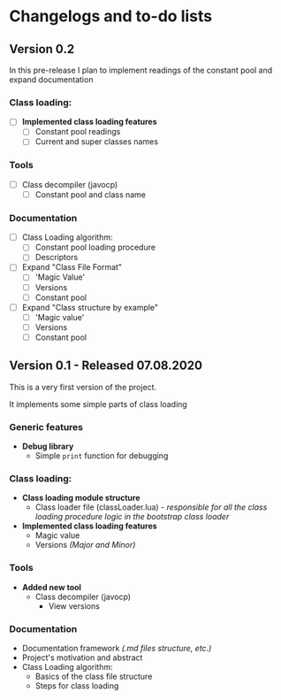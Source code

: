 # Changelogs and to-do lists
## Version 0.2
In this pre-release I plan to implement readings of the constant pool and expand documentation 
### Class loading:
- [ ] **Implemented class loading features**
  - [ ] Constant pool readings
  - [ ] Current and super classes names
### Tools
- [ ] Class decompiler (javocp)
  - [ ] Constant pool and class name
### Documentation
- [ ] Class Loading algorithm:
  - [ ] Constant pool loading procedure
  - [ ] Descriptors
- [ ] Expand "Class File Format"
  - [ ] 'Magic Value'
  - [ ] Versions
  - [ ] Constant pool
- [ ] Expand "Class structure by example"
  - [ ] 'Magic value'
  - [ ] Versions
  - [ ] Constant pool

## Version 0.1 - Released 07.08.2020
This is a very first version of the project.

It implements some simple parts of class loading
### Generic features
- **Debug library**
  - Simple `print` function for debugging
### Class loading:
- **Class loading module structure**
  - Class loader file (classLoader.lua) - *responsible for all the class* *loading procedure logic in the bootstrap class loader*
- **Implemented class loading features**
  - Magic value
  - Versions *(Major and Minor)*
### Tools
- **Added new tool**
  - Class decompiler (javocp)
    - View versions
### Documentation
- Documentation framework *(.md files structure, etc.)*
- Project's motivation and abstract
- Class Loading algorithm:
  - Basics of the class file structure
  - Steps for class loading 
